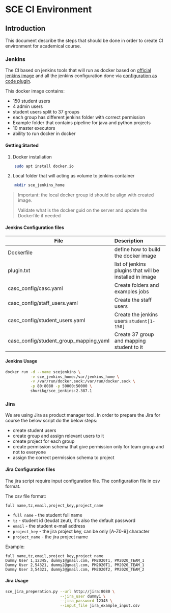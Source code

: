 # SCE CI Environment

## Introduction

This document describe the steps that should be done in order to create CI environment for academical course.

### Jenkins

The CI based on jenkins tools that will run as docker based on [official jenkins image](https://github.com/jenkinsci/docker/blob/master/README.md) and all the jenkins configuration done via [configuration as code plugin](https://github.com/jenkinsci/configuration-as-code-plugin/blob/master/README.md).

This docker image contains:

* 150 student users
* 4 admin users
* student users split to 37 groups
* each group has different jenkins folder with correct permission
* Example folder that contains pipeline for java and python projects
* 10 master executors
* ability to run docker in docker

#### Getting Started

1. Docker installation

```sh
    sudo apt install docker.io
```

2. Local folder that will acting as volume to jenkins container

```sh
    mkdir sce_jenkins_home
```

> Important: the local docker group id should be align with created image.
>
> Validate what is the docker guid on the server and update the Dockerfile if needed

#### Jenkins Configuration files

| File                                   | Description                                             |
| -------------------------------------- |:--------------------------------------------------------|
| Dockerfile                             | define how to build the docker image                    |
| plugin.txt                             | list of jenkins plugins that will be installed in image |
| casc_config/casc.yaml                  | Create folders and examples jobs                        |
| casc_config/staff_users.yaml           | Create the staff users                                  |
| casc_config/student_users.yaml         | Create the jenkins users `student[1-150]`                |
| casc_config/student_group_mapping,yaml | Create 37 group and mapping student to it               |

#### Jenkins Usage

```sh
docker run -d --name scejenkins \
           -v sce_jenkins_home:/var/jenkins_home \
           -v /var/run/docker.sock:/var/run/docker.sock \
           -p 80:8080 -p 50000:50000 \
           shurikg/sce_jenkins:2.387.1
```

### Jira

We are using Jira as product manager tool. In order to prepare the Jira for course the below script do the below steps:

* create student users
* create group and assign relevant users to it
* create project for each group
* create permission schema that give permission only for team group and not to everyone
* assign the correct permission schema to project

#### Jira Configuration files

The jira script require input configuration file.
The configuration file in csv format.

The csv file format:
```
full name,tz,email,project_key,project_name
```

* `full name` - the student full name
* `tz` - student id (teudat zeut), it's also the default password
* `email` - the student e-mail address
* `project_key` - the jira project key, can be only [A-Z0-9] character
* `project_name` - the jira project name
  
Example:

```csv
full name,tz,email,project_key,project_name
Dummy User 1,12345, dummy1@gmail.com, PM2020T1, PM2020_TEAM_1
Dummy User 2,54321, dummy2@gmail.com, PM2020T1, PM2020_TEAM_1
Dummy User 3,54321, dummy3@gmail.com, PM2020T2, PM2020_TEAM_2
```

#### Jira Usage

```sh
sce_jira_preperation.py --url http://jira:8080 \
                        --jira_user dummy1 \
                        --jira_password 12345 \
                        --input_file jira_example_input.csv
```
